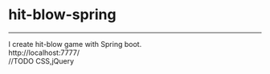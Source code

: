 # hit-blow-spring  
---
I create hit-blow game with Spring boot.  
http://localhost:7777/  
//TODO CSS,jQuery
